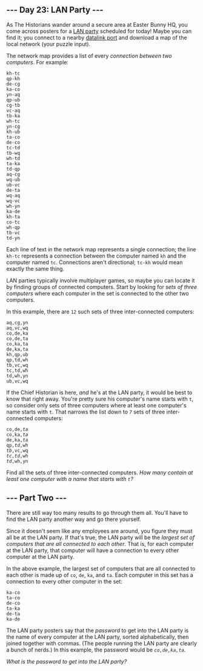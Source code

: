 <article class="day-desc"><h2>--- Day 23: LAN Party ---</h2><p>As The Historians wander around a secure area at Easter Bunny HQ, you come across posters for a <a href="https://en.wikipedia.org/wiki/LAN_party" target="_blank">LAN party</a> scheduled for today! Maybe you can find it; you connect to a nearby <a href="/2016/day/9">datalink port</a> and download a map of the local network (your puzzle input).</p>
<p>The network map provides a list of every <em>connection between two computers</em>. For example:</p>
<pre><code>kh-tc
qp-kh
de-cg
ka-co
yn-aq
qp-ub
cg-tb
vc-aq
tb-ka
wh-tc
yn-cg
kh-ub
ta-co
de-co
tc-td
tb-wq
wh-td
ta-ka
td-qp
aq-cg
wq-ub
ub-vc
de-ta
wq-aq
wq-vc
wh-yn
ka-de
kh-ta
co-tc
wh-qp
tb-vc
td-yn
</code></pre>
<p>Each line of text in the network map represents a single connection; the line <code>kh-tc</code> represents a connection between the computer named <code>kh</code> and the computer named <code>tc</code>. Connections aren't directional; <code>tc-kh</code> would mean exactly the same thing.</p>
<p>LAN parties typically involve multiplayer games, so maybe you can locate it by finding groups of connected computers. Start by looking for <em>sets of three computers</em> where each computer in the set is connected to the other two computers.</p>
<p>In this example, there are <code>12</code> such sets of three inter-connected computers:</p>
<pre><code>aq,cg,yn
aq,vc,wq
co,de,ka
co,de,ta
co,ka,ta
de,ka,ta
kh,qp,ub
qp,td,wh
tb,vc,wq
tc,td,wh
td,wh,yn
ub,vc,wq
</code></pre>
<p>If the Chief Historian is here, <em>and</em> he's at the LAN party, it would be best to know that right away. You're pretty sure his computer's name starts with <code>t</code>, so consider only sets of three computers where at least one computer's name starts with <code>t</code>. That narrows the list down to <code><em>7</em></code> sets of three inter-connected computers:</p>
<pre><code>co,de,<em>ta</em>
co,ka,<em>ta</em>
de,ka,<em>ta</em>
qp,<em>td</em>,wh
<em>tb</em>,vc,wq
<em>tc</em>,<em>td</em>,wh
<em>td</em>,wh,yn
</code></pre>
<p>Find all the sets of three inter-connected computers. <em>How many contain at least one computer with a name that starts with <code>t</code>?</em></p>
</article>
<article class="day-desc"><h2 id="part2">--- Part Two ---</h2><p>There are still way too many results to go through them all. You'll have to find the LAN party another way and go there yourself.</p>
<p>Since it doesn't seem like any employees are around, you figure they must all be at the LAN party. If that's true, the LAN party will be the <em>largest set of computers that are all connected to each other</em>. That is, for each computer at the LAN party, that computer will have a connection to every other computer at the LAN party.</p>
<p>In the above example, the largest set of computers that are all connected to each other is made up of <code>co</code>, <code>de</code>, <code>ka</code>, and <code>ta</code>. Each computer in this set has a connection to every other computer in the set:</p>
<pre><code>ka-co
ta-co
de-co
ta-ka
de-ta
ka-de
</code></pre>
<p>The LAN party posters say that the <em>password</em> to get into the LAN party is the name of every computer at the LAN party, sorted alphabetically, then joined together with commas. (The people running the LAN party are clearly a bunch of <span title="You caught me. I'm a giant nerd.">nerds</span>.) In this example, the password would be <code><em>co,de,ka,ta</em></code>.</p>
<p><em>What is the password to get into the LAN party?</em></p>
</article>
